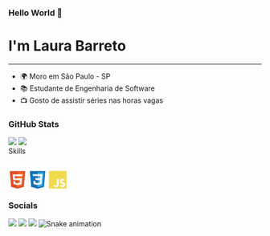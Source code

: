 ### Hello World 👋
# I'm Laura Barreto 
-----------------------------

* 🌍  Moro em São Paulo - SP
* 📚  Estudante de Engenharia de Software 
* 📺  Gosto de assistir séries nas horas vagas


###  GitHub Stats
<div display="flex">
<img height="180em" src="https://github-readme-stats.vercel.app/api?username=LauraBarret0&show_icons=true&theme=dracula&include_all_commits=true&count_private=true&hide_border=true"/>

<img height="180em" src="https://github-readme-stats.vercel.app/api/top-langs/?username=LauraBarret0&layout=compact&langs_count=7&theme=dracula&hide_border=true"/>
</div

### Skills

<p align="left"> <div style="display: inline_block"><br>
<img align="center" alt="Rafa-HTML" height="36" width="36" src="https://raw.githubusercontent.com/devicons/devicon/master/icons/html5/html5-original.svg">
<img align="center" alt="Rafa-CSS" height="36" width="36" src="https://raw.githubusercontent.com/devicons/devicon/master/icons/css3/css3-original.svg">
<img align="center" alt="Rafa-Js" height="36" width="36" src="https://raw.githubusercontent.com/devicons/devicon/master/icons/javascript/javascript-plain.svg">
</div>

  
### Socials

<p align="left">
<div> 
<a href="https://www.instagram.com/laura.barreeto/" target="_blank"><img src="https://img.shields.io/badge/-Instagram-%23E4405F?style=for-the-badge&logo=instagram&logoColor=white" target="_blank"></a>
<a href = "mailto: laurasousa0623@gmail.com"><img src="https://img.shields.io/badge/-Gmail-%23333?style=for-the-badge&logo=gmail&logoColor=white" target="_blank"></a>
<a href="https://www.linkedin.com/in/laura-barreto-91b655251/" target="_blank"><img src="https://img.shields.io/badge/-LinkedIn-%230077B5?style=for-the-badge&logo=linkedin&logoColor=white" target="_blank"></a> 

<img src="https://raw.githubusercontent.com/LauraBarret0/LauraBarret0/output/snake.svg" alt="Snake animation" />



